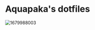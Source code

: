 # Aquapaka's dotfiles

![1679988003](https://user-images.githubusercontent.com/84399613/228159347-07f37d4f-b448-4a08-9f42-b9c46aea629c.png)
